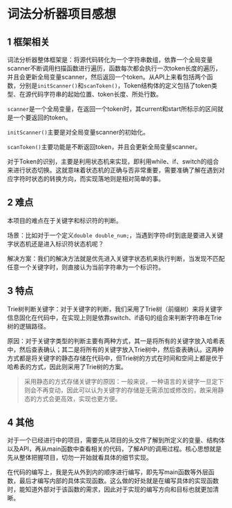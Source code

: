 # 词法分析器项目感想

## 1 框架相关

词法分析器整体框架是：将源代码转化为一个字符串数组，依靠一个全局变量scanner不断调用扫描函数进行遍历，函数每次都会执行一次token长度的遍历，并且会更新全局变量scanner，然后返回一个token。从API上来看包括两个函数，分别是`initScanner()`和`scanToken()`，Token结构体的定义包括了token类型、在源代码字符串的起始位置、token长度、所处行数。

`scanner`是一个全局变量，在返回一个token时，其current和start所标示的区间就是一个要返回的token。

`initScanner()`主要是对全局变量scanner的初始化。

`scanToken()`主要功能是不断返回token，并且会更新全局变量scanner。

对于Token的识别，主要是利用状态机来实现，即利用while、if、switch的组合来进行状态切换。这就意味着状态机的正确与否非常重要，需要准确了解在遇到对应字符时状态的转换方向，而实现落地则是相对简单的事。

## 2 难点

本项目的难点在于关键字和标识符的判断。

场景：比如对于一个定义`double double_num;`，当遇到字符`d`时到底是要进入关键字状态机还是进入标识符状态机呢？

解决方案：我们的解决方法就是优先进入关键字状态机来执行判断，当发现不匹配任意一个关键字时，则直接认为当前字符串为一个标识符。

## 3 特点

Trie树判断关键字：对于关键字的判断，我们采用了Trie树（前缀树）来将关键字信息固化在代码中，在实现上则是依靠switch、if语句的组合来判断字符串在Trie树的逻辑路径。

原因：对于关键字类型的判断主要有两种方式，其一是将所有的关键字放入哈希表中，然后查表确认；其二是将所有的关键字放入Trie树中，然后查表确认。这两种方式都是将关键字的静态存储在代码中，但Trie树的方式在时间和空间上都是优于哈希表的方式，因此则采用了Trie树的方案。

> 采用静态的方式存储关键字的原因：一般来说，一种语言的关键字一旦定下则会不再变动，因此可以认为关键字的存储是无需添加或修改的，故采用静态的方式会更高效，实现也更方便。

## 4 其他

对于一个已经进行中的项目，需要先从项目的头文件了解到所定义的变量、结构体以及API，再从main函数中查看相关的代码，了解API的调用过程。核心思想就是先从整体把握项目，切勿一开始就看具体的细节实现。

在代码的编写上，我是先从外到内的顺序进行编写，即先写main函数等外层函数，最后才编写内部的具体实现函数。这么做的好处就是在编写具体的实现函数时，能知道外部对于该函数的需求，因此对于实现的编写方向和目标也就更加清晰。
